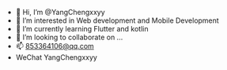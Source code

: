 - 👋 Hi, I’m @YangChengxxyy
- 👀 I’m interested in Web development and Mobile Development
- 🌱 I’m currently learning Flutter and kotlin
- 💞️ I’m looking to collaborate on ...
- 📫 853364106@qq.com
- WeChat  YangChengxxyy

<!---
YangChengxxyy/YangChengxxyy is a ✨ special ✨ repository because its `README.md` (this file) appears on your GitHub profile.
You can click the Preview link to take a look at your changes.
--->
